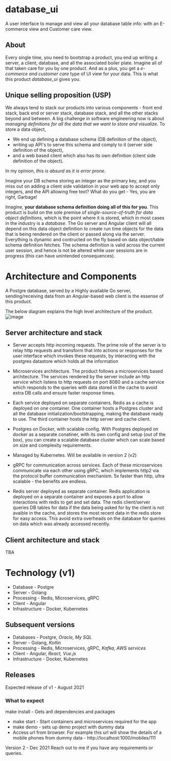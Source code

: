 # database_ui
A user interface to manage and view all your database table info: with an E-commerce view and Customer care view.

## About 
Every single time, you need to bootstrap a product, you end up writing a server, a client, database, and all the associated boiler plate. Imagine all of that taken care for you by one product. And as a plus, you get a _e-commerce and customer care_ type of UI view for your data. 
This is what this product _database_ui_ gives you.

## Unique selling proposition (USP)
We always tend to stack our products into various components - front end stack, back end or server stack, database stack, and all the other stacks beyond and between. A big challenge in software engineering now is about _managing definitions for all the data that we want to store and visualize_. 
To store a data object,
- We end up defining a database schema (DB definition of the object),
- writing up API's to serve this schema and comply to it (server side definition of the object), 
- and a web based client which also has its own definition (client side definition of the object).

In my opinion, _this is absurd as it is error prone_. 

Imagine your DB schema storing an integer as the primary key, and you miss out on adding a client side validation in your web app to accept only integers, and the API allowing free text? What do you get - Yes, you are right, Garbage! 

Imagine, **your database schema definition doing all of this for you**. This product is build on the sole premise of _single-source-of-truth for data object definitions_, which is the point where it is stored, which in most cases in the industry is a _database_. 
The Go server and Angular client will all depend on this data object definition to create run time objects for the data that is being rendered on the client or passed along via the server. Everything is dynamic and contructed on the fly based on data object/table schema definition fetches. The schema definition is valid across the current user session, and hence is not be altered while user sessions are in progress (this can have unintended consequences).

# Architecture and Components

A Postgre database, served by a Highly available Go server, sending/receiving data from an Angular-based web client is the essense of this product.

The below diagram explains the high level architecture of the product.
![image](https://user-images.githubusercontent.com/49153293/111121145-4be5c180-8592-11eb-902b-3503d5a5dcac.png)

## Server architecture and stack

- Server accepts http incoming requests.
The prime role of the server is to relay http requests and transform that into actions or responses for the user interface which invokes these requests, by interacting with the postgres datastore which holds all the information

- Microservices architecture.
The product follows a microservices based architecture. The services rendered by the server include an http service which listens to http requests on port 8080 and a cache service which responds to the queries with data stored in the cache to avoid extra DB calls and ensure faster response times.

- Each service deployed on separate containers.
Redis as a cache is deployed on one container. One container hosts a Postgres cluster and all the database initialization/bootstrapping, making the database ready to use. The third container hosts the http server and cache client.

- Postgres on Docker, with scalable config.
With Postgres deployed on docker as a separate conatiner, with its own config and setup (out of the box), you can create a scalable database cluster which can scale based on size and complexity requirements. 

- Managed by Kubernetes.
Will be available in version 2 (v2)

- gRPC for communication across services.
Each of these microservices communicate via each other using gRPC, which implements http2 via the protocol buffer communication mechanism. 5x faster than http, ultra scalable - the benefits are endless.

- Redis server deployed as separate container.
Redis application is deployed on a separate container and exposes a port to allow interactions with redis to get and set data.
The redis client/server queries DB tables for data if the data being asked for by the client is not avaible in the cache, and stores the most recent data in the redis store for easy access. This avoid extra overheads on the database for queries on data which was already accessed recently.

## Client architecture and stack
TBA

# Technology (v1)
- Database - Postgre
- Server - Golang
- Processing - Redis, Microservices, gRPC
- Client - Angular
- Infrastructure - Docker, Kubernetes
## Subsequent versions
- Databases - Postgre, _Oracle, My SQL_
- Server - Golang, _Kotlin_
- Processing - Redis, Microservices, gRPC, _Kafka, AWS services_
- Client - Angular, _React, Vue.js_
- Infrastructure - Docker, Kubernetes

## Releases
Expected release of v1 - August 2021
### What to expect
make install - Gets anll dependencies and packages
- make start - Start containers and microservices required for the app
- make demo - sets up demo project with dummy data
- Access url from browser. For example this url will show the details of a mobile phones from dummy data - http://localhost:1000/mobiles/111

Version 2 - Dec 2021
Reach out to me if you have any requirements or queries.
